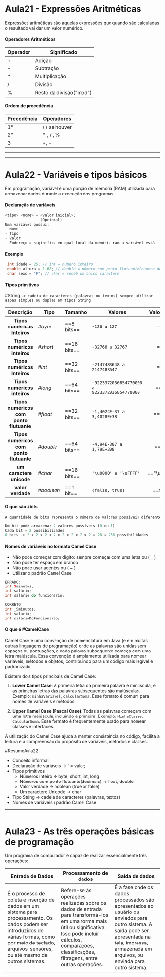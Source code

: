 
# Aula21 - Expressões Aritméticas
Expressões aritméticas são aquelas expressões que quando são calculadas o resultado vai dar um valor numérico.

#### Operadores Aritméticos

| Operador | Significado             |
| -------- | ----------------------- |
| +        | Adição                  |
| -        | Subtração               |
| *        | Multiplicação           |
| /        | Divisão                 |
| %        | Resto da divisão("mod") |

#### Ordem de precedência

| Precedência | Operadores     |
| ----------- | -------------- |
| 1°          | `()` se houver |
| 2°          | * , / , %      |
| 3           | +, -           |

---
---
# Aula22 - Variáveis e tipos básicos
Em programação, variável é uma porção de memória (RAM) utilizada para armazenar dados durante a execução dos programas

 #### Declaração de variáveis
```java
<tipo> <nome> = <valor inicial>;
				(Opcional)
Uma variável possui:
- Nome
- Tipo
- Valor
- Endereço = siginifica en qual local da memória ram a variável está
```

#### Exemplo
```java
 int idade = 25; // int = número inteiro
 double altura = 1.68; // double = número com ponto flutuante(número decimal)
 char sexo = "F"; // char = receb um único caractere
```

#### Tipos primitivos

#String `-> cadeia de caracteres (palavras ou textos) sempre utilizar aspas simples ou duplas em tipos String`

|                Descrição                | Tipo       | Tamanho     | Valores                                      | Valor Padrão |
| :-------------------------------------: | ---------- | ----------- | -------------------------------------------- | :----------: |
|      **Tipos numéricos Inteiros**       | *#byte*    | ==8 bits==  | `-128 a 127`                                 |    ==0==     |
|      **Tipos numéricos inteiros**       | *#short*   | ==16 bits== | `-32768 a 32767`                             |    ==0==     |
|      **Tipos numéricos Inteiros**       | *#int*     | ==32 bits== | `-2147483648 a 2147483647`                   |    ==0==     |
|      **Tipos numéricos inteiros**       | *#long*    | ==64 bits== | `-9223372036854770000 a 9223372036854770000` |    ==0L==    |
| **Tipos numéricos com ponto flutuante** | *#float*   | ==32 bits== | `-1,4024E-37 a 3,4028E+38`                   |   ==0.0f==   |
| **Tipos numéricos com ponto flutuante** | *#double*  | ==64 bits== | `-4,94E-307 a 1,79E+308`                     |   ==0.0==    |
|        **um caractere unicode**         | *#char*    | ==16 bits== | `'\u0000' a '\uFFFF'`                        | =="\u0000"== |
|            **valor verdade**            | *#boolean* | ==1 bit==   | `{false, true}`                              |  ==false==   |
#### O que são #bits
```python
A quantidade de bits representa o número de valores possíveis diferentes que uma variável pode armazenar

Um bit pode armazenar 2 valores possíveis (0 ou 1)
Cada bit = 2 possibilidades
8 bits -> 2 x 2 x 2 x 2 x 2 x 2 x 2 x 2 = 28 = 256 possibilidades
```

#### Nomes de variáveis no formato Camel Case
- Não pode começar com dígito: sempre começar com uma letra ou ( _ )
- Não pode ter espaço em branco
- Não pode usar acentos ou ( ~ )
- Utilizar o padrão Camel Case

```java
ERRADO:
int 5minutos;
int salário;
int salario do funcionario;

CORRETO
int _5minutos;
int salario;
int salarioDoFuncionario;
```

#### O que é #CamelCase 

Camel Case é uma convenção de nomenclatura em Java (e em muitas outras linguagens de programação) onde as palavras são unidas sem espaços ou pontuações, e cada palavra subsequente começa com uma letra maiúscula. Essa convenção é amplamente utilizada para nomear variáveis, métodos e objetos, contribuindo para um código mais legível e padronizado.

Existem dois tipos principais de Camel Case:

1. **Lower Camel Case**: A primeira letra da primeira palavra é minúscula, e as primeiras letras das palavras subsequentes são maiúsculas. Exemplo: `minhaVariavel`, `calcularSoma`. Esse formato é comum para nomes de variáveis e métodos.
    
2. **Upper Camel Case (Pascal Case)**: Todas as palavras começam com uma letra maiúscula, incluindo a primeira. Exemplo: `MinhaClasse`, `CalcularSoma`. Esse formato é frequentemente usado para nomear classes e interfaces.
    

A utilização do Camel Case ajuda a manter consistência no código, facilita a leitura e a compreensão do propósito de variáveis, métodos e classes.

#ResumoAula22
-  Conceito informal 
-  Declaração de variáveis -> `<tipo> <nome> = valor; 
-  Tipos primitivos
	- Números inteiro -> byte, short, int, long
	- Números com ponto flutuante(decimais) -> float, double
	- Valor verdade -> boolean (true or false)
	- Um caractere Unicode -> char
-  Tipo String -> cadeia de caracteres (palavras, textos)
-  Nomes de variáveis / padrão Camel Case
---
---

# Aula23 - As três operações básicas de programação

Um programa de computador é capaz de realizar essencialmente três operações: 

| Entrada de Dados                                                                                                                                                                                              | Processamento de dados                                                                                                                                                                                                | Saída de dados                                                                                                                                                                                        |
| ------------------------------------------------------------------------------------------------------------------------------------------------------------------------------------------------------------- | --------------------------------------------------------------------------------------------------------------------------------------------------------------------------------------------------------------------- | ----------------------------------------------------------------------------------------------------------------------------------------------------------------------------------------------------- |
| É o processo de coleta e inserção de dados em um sistema para processamento. Os dados podem ser introduzidos de várias formas, como por meio de teclado, arquivos, sensores, ou até mesmo de outros sistemas. | Refere-se às operações realizadas sobre os dados de entrada para transformá-los em uma forma mais útil ou significativa. Isso pode incluir cálculos, comparações, classificações, filtragens, entre outras operações. | É a fase onde os dados processados são apresentados ao usuário ou enviados para outro sistema. A saída pode ser apresentada na tela, impressa, armazenada em arquivos, ou enviada para outro sistema. |
